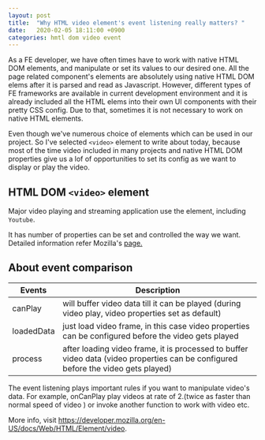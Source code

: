 ```yaml
---
layout: post
title:  "Why HTML video element's event listening really matters? "
date:   2020-02-05 18:11:00 +0900
categories: hmtl dom video event
---
```


As a FE developer, we have often times have to work with native HTML DOM elements, and manipulate or set its values to our desired one.
All the page related component's elements are absolutely using native HTML DOM elems after it is parsed and read as Javascript. However, different types of FE frameworks are available in current development environment and it is already included all the HTML elems into their own UI components with their pretty CSS config. Due to that, sometimes it is not necessary to work on native HTML elements.

Even though we've numerous choice of elements which can be used in our project. So I've selected `<video>` element to write about today, because most of the time video included in many projects and native HTML DOM properties give us a lof of opportunities to set its config as we want to display or play the video. 

## HTML DOM `<video>` element

Major video playing and streaming application use the element, including `Youtube`.

It has number of properties can be set and controlled the way we want.
Detailed information refer Mozilla's [page.](https://developer.mozilla.org/en-US/docs/Web/HTML/Element/video#Technical_summary)


## About event comparison

Events | Description 
--|---
canPlay| will buffer video data till it can be played (during video play, video properties set as default)
loadedData | just load video frame, in this case video properties  can be configured before the video gets played
process | after loading video frame, it is processed to buffer video data (video properties  can be configured before the video gets played)

The event listening plays important rules if you want to manipulate video's data. For example, onCanPlay play videos at rate of 2.(twice as faster than normal speed of video ) or invoke another function to work with video etc. 

More info, visit https://developer.mozilla.org/en-US/docs/Web/HTML/Element/video.